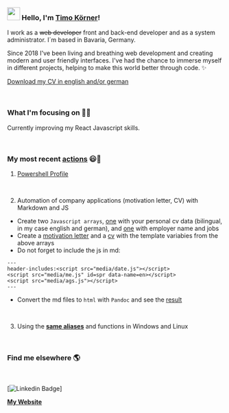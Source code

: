 ### <img src="https://media.giphy.com/media/hvRJCLFzcasrR4ia7z/giphy.gif" width="30px"> Hello, I'm [Timo Körner](https://tik9.github.io/cv)!

I work as a ~~web developer~~ front and back-end developer and as a system administrator. I´m based in Bavaria, Germany.

Since 2018 I've been living and breathing web development and creating modern and user friendly interfaces. I've had the chance to immerse myself in different projects, helping to make this world better through code. ✨

[Download my CV in english and/or german](https://tik9.github.io/cv/file.html)

&nbsp;

### What I'm focusing on 👨‍💻

Currently improving my React Javascript skills.<br />

&nbsp;
### My most recent [actions](https://www.tik9.github.io/cv) 😃🧾
<!-- BLOG-POST-LIST:START -->
1. [Powershell Profile](https://github.com/tik9/prs/)

&nbsp;


2. Automation of company applications (motivation letter, CV) with Markdown and JS
- Create two <code>Javascript arrays</code>, [one](https://www.github.com/tik9/cv/blob/master/media/me.js) with your personal cv data (bilingual, in my case english and german), and [one](https://www.github.com/tik9/cv/blob/master/media/ags.js) with employer name and jobs
- Create a [motivation letter](https://www.github.com/tik9/cv/blob/master/motivation_en.md) and a [cv](https://www.github.com/tik9/cv/blob/master/cv_en.md) with the template variabies from the above arrays
- Do not forget to include the js in md: 
```
---
header-includes:<script src="media/date.js"></script>
<script src="media/me.js" id=spr data-name=en></script>
<script src="media/ags.js"></script>
---
```
- Convert the md files to <code>html</code> with <code>Pandoc</code> and see the [result](https://www.github.com/tik9/cv/blob/master/output/cv_en.html) </li>

&nbsp;

3. Using the **[same aliases](https://github.com/tik9/custom)** and functions in Windows and Linux
<!-- BLOG-POST-LIST:END -->

&nbsp;

### Find me elsewhere 🌎
&nbsp;

[![Linkedin Badge](https://img.shields.io/badge/-LinkedIn-blue?style=flat-square&logo=Linkedin&logoColor=white&link=https://www.linkedin.com/in/timo-k%C3%B6rner-65ab601b1)]

**[My Website](https://tik9.github.io/cv)**